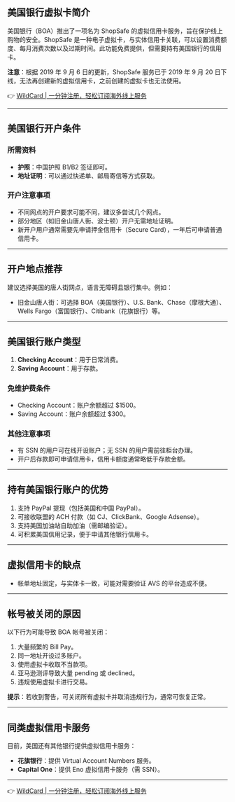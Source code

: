 ## 美国银行虚拟卡简介

美国银行（BOA）推出了一项名为 ShopSafe 的虚拟信用卡服务，旨在保护线上购物的安全。ShopSafe 是一种电子虚拟卡，与实体信用卡关联，可以设置消费额度、每月消费次数以及过期时间。此功能免费提供，但需要持有美国银行的信用卡。

**注意**：根据 2019 年 9 月 6 日的更新，ShopSafe 服务已于 2019 年 9 月 20 日下线，无法再创建新的虚拟信用卡，之前创建的虚拟卡也无法使用。

👉 [WildCard | 一分钟注册，轻松订阅海外线上服务](https://bit.ly/bewildcard)

---

## 美国银行开户条件

### 所需资料
- **护照**：中国护照 B1/B2 签证即可。
- **地址证明**：可以通过快递单、邮局寄信等方式获取。

### 开户注意事项
- 不同网点的开户要求可能不同，建议多尝试几个网点。
- 部分地区（如旧金山唐人街、波士顿）开户无需地址证明。
- 新开户用户通常需要先申请押金信用卡（Secure Card），一年后可申请普通信用卡。

---

## 开户地点推荐

建议选择美国的唐人街网点，语言无障碍且银行集中。例如：
- 旧金山唐人街：可选择 BOA（美国银行）、U.S. Bank、Chase（摩根大通）、Wells Fargo（富国银行）、Citibank（花旗银行）等。

---

## 美国银行账户类型

1. **Checking Account**：用于日常消费。
2. **Saving Account**：用于存款。

### 免维护费条件
- Checking Account：账户余额超过 $1500。
- Saving Account：账户余额超过 $300。

### 其他注意事项
- 有 SSN 的用户可在线开设账户；无 SSN 的用户需前往柜台办理。
- 开户后存款即可申请信用卡，信用卡额度通常略低于存款金额。

---

## 持有美国银行账户的优势

1. 支持 PayPal 提现（包括美国和中国 PayPal）。
2. 可接收联盟的 ACH 付款（如 CJ、ClickBank、Google Adsense）。
3. 支持美国加油站自助加油（需邮编验证）。
4. 可积累美国信用记录，便于申请其他银行信用卡。

---

## 虚拟信用卡的缺点

- 帐单地址固定，与实体卡一致，可能对需要验证 AVS 的平台造成不便。

---

## 帐号被关闭的原因

以下行为可能导致 BOA 帐号被关闭：
1. 大量频繁的 Bill Pay。
2. 同一地址开设过多账户。
3. 使用虚拟卡收取不当款项。
4. 亚马逊测评导致大量 pending 或 declined。
5. 违规使用虚拟卡进行交易。

**提示**：若收到警告，可关闭所有虚拟卡并取消违规行为，通常可恢复正常。

---

## 同类虚拟信用卡服务

目前，美国还有其他银行提供虚拟信用卡服务：
- **花旗银行**：提供 Virtual Account Numbers 服务。
- **Capital One**：提供 Eno 虚拟信用卡服务（需 SSN）。

---

👉 [WildCard | 一分钟注册，轻松订阅海外线上服务](https://bit.ly/bewildcard)